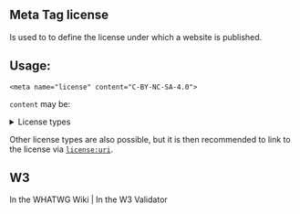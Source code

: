 ## Meta Tag license
Is used to to define the license under which a website is published.

## Usage: 

	<meta name="license" content="C-BY-NC-SA-4.0">

`content` may be:

<details>
  <summary>License types</summary>
  
- [GNU-AGPLv3](https://choosealicense.com/licenses/agpl-3.0/)
- [GNU-GPLv3](https://choosealicense.com/licenses/gpl-3.0/)
- [GNU-LGPLv3](https://choosealicense.com/licenses/lgpl-3.0/)
- [Mozilla-Public-2.0](https://choosealicense.com/licenses/mpl-2.0/)
- [Apache-2.0](https://choosealicense.com/licenses/apache-2.0/)
- [MIT](https://choosealicense.com/licenses/mit/)
- [Boost-Software-1.0](https://choosealicense.com/licenses/bsl-1.0/)
- [The-Unlicense](https://choosealicense.com/licenses/unlicense/)
</details>

Other license types are also possible, but it is then recommended to link to the license via [`license:uri`](/licenseuri).

## W3
<i class="fas fa-check"></i> In the WHATWG Wiki | <i class="fas fa-times"></i> In the W3 Validator
